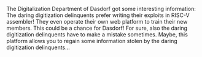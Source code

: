 The Digitalization Department of Dasdorf got some interesting information: The daring digitization delinquents prefer writing their exploits in RISC-V assembler! They even operate their own web platform to train their new members. This could be a chance for Dasdorf! For sure, also the daring digitization delinquents have to make a mistake sometimes. Maybe, this platform allows you to regain some information stolen by the daring digitization delinquents...
